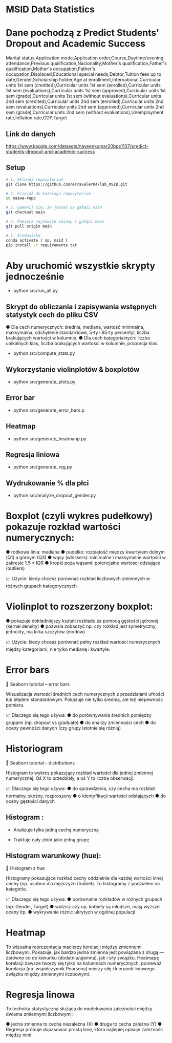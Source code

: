 # MSID Data Statistics

# Dane pochodzą z Predict Students' Dropout and Academic Success
Marital status,Application mode,Application order,Course,Daytime/evening attendance,Previous qualification,Nacionality,Mother's qualification,Father's qualification,Mother's occupation,Father's occupation,Displaced,Educational special needs,Debtor,Tuition fees up to date,Gender,Scholarship holder,Age at enrollment,International,Curricular units 1st sem (credited),Curricular units 1st sem (enrolled),Curricular units 1st sem (evaluations),Curricular units 1st sem (approved),Curricular units 1st sem (grade),Curricular units 1st sem (without evaluations),Curricular units 2nd sem (credited),Curricular units 2nd sem (enrolled),Curricular units 2nd sem (evaluations),Curricular units 2nd sem (approved),Curricular units 2nd sem (grade),Curricular units 2nd sem (without evaluations),Unemployment rate,Inflation rate,GDP,Target

## Link do danych 
https://www.kaggle.com/datasets/naveenkumar20bps1137/predict-students-dropout-and-academic-success


## Setup

```bash
# 1. Sklonuj repozytorium
git clone https://github.com/eTraveler04/lab_MSID.git

# 2. Przejdź do katalogu repozytorium
cd nazwa-repo

# 3. Upewnij się, że jesteś na gałęzi main
git checkout main

# 4. Pobierz najnowsze zmiany z gałęzi main
git pull origin main

# 5. Środowisko
conda activate ( np. msid )
pip install -r requirements.txt
```

# Aby uruchomić wszystkie skrypty jednocześnie 
- python src/run_all.py

## Skrypt do obliczania i zapisywania wstępnych statystyk cech do pliku CSV
● Dla cech numerycznych: średnia, mediana, wartość minimalna, maksymalna,
odchylenie standardowe, 5-ty i 95-ty percentyl, liczba brakujących wartości w
kolumnie.
● Dla cech kategorialnych: liczba unikalnych klas, liczba brakujących wartości w
kolumnie, proporcja klas.

- python src/compute_stats.py

## Wykorzystanie violinplotów & boxplotów
- python src/generate_plots.py

## Error bar   
- python src/generate_error_bars.p

## Heatmap
- python src/generate_heatmanp.py

## Regresja liniowa  
- python src/generate_reg.py

## Wydrukowanie % dla płci 
- python src/analyze_dropout_gender.py





# Boxplot (czyli wykres pudełkowy) pokazuje rozkład wartości numerycznych:
● rodkowa linia: mediana
● pudełko: rozpiętość między kwartylem dolnym (Q1) a górnym (Q3)
● wąsy (whiskers): minimalne i maksymalne wartości w zakresie 1.5 * IQR
● kropki poza wąsami: potencjalne wartości odstające (outliers)

📈 Użycie: kiedy chcesz porównać rozkład liczbowych zmiennych w różnych grupach kategorycznych

# Violinplot to rozszerzony boxplot:
● pokazuje dokładniejszy kształt rozkładu za pomocą gęstości jądrowej (kernel density)
● pozwala zobaczyć np. czy rozkład jest symetryczny, jednolity, ma kilka szczytów (modów)

📈 Użycie: kiedy chcesz porównać pełny rozkład wartości numerycznych między kategoriami, nie tylko medianę i kwartyle.

# Error bars
🔗 Seaborn tutorial – error bars

Wizualizacja wartości średnich cech numerycznych z przedziałami ufności lub błędem standardowym. Pokazuje nie tylko średnią, ale też niepewność pomiaru.

📈 Dlaczego się tego używa:
● do porównywania średnich pomiędzy grupami (np. dropout vs graduate)
● do analizy zmienności cech
● do oceny pewności danych (czy grupy istotnie się różnią)

# Historiogram 
🔗 Seaborn tutorial – distributions

Histogram to wykres pokazujący rozkład wartości dla jednej zmiennej numerycznej. Oś X to przedziały, a oś Y to liczba obserwacji.

📈 Dlaczego się tego używa:
● do sprawdzenia, czy cecha ma rozkład normalny, skośny, rozproszony
● o identyfikacji wartości odstających
● do oceny gęstości danych

## Histogram :
- Analizuje tylko jedną cechę numeryczną
* Traktuje cały zbiór jako jedną grupę

## Histogram warunkowy (hue):
🔗 Histogram z hue

Histogramy pokazujące rozkład cechy oddzielnie dla każdej wartości innej cechy (np. osobno dla mężczyzn i kobiet). To histogramy z podziałem na kategorie.

📈 Dlaczego się tego używa:
● porównanie rozkładów w różnych grupach (np. Gender, Target)
● widzisz czy np. kobiety są młodsze, mają wyższe oceny itp.
● wykrywanie różnic ukrytych w ogólnej populacji

# Heatmap
To wizualna reprezentacja macierzy korelacji między zmiennymi liczbowymi. Pokazuje, jak bardzo jedna zmienna jest powiązana z drugą — zarówno co do kierunku (dodatnia/ujemna), jak i siły związku.
Heatmapę korelacji zawsze tworzy się tylko na kolumnach numerycznych, ponieważ
korelacja (np. współczynnik Pearsona) mierzy siłę i kierunek liniowego związku między zmiennymi liczbowymi.

# Regresja linowa
To technika statystyczna służąca do modelowania zależności między dwiema zmiennymi liczbowymi:

● jedna zmienna to cecha niezależna (X)
● druga to cecha zależna (Y)
● Regresja próbuje dopasować prostą linię, która najlepiej opisuje zależność między nimi.

